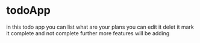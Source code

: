 # todoApp
in this todo app you can list what are your plans you can edit it delet it mark it complete and not complete further more features will be adding
